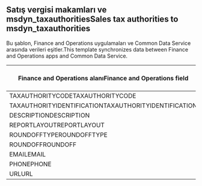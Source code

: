 ## <a name="sales-tax-authorities-to-msdyn_taxauthorities"></a><span data-ttu-id="fd3d4-101">Satış vergisi makamları ve msdyn_taxauthorities</span><span class="sxs-lookup"><span data-stu-id="fd3d4-101">Sales tax authorities to msdyn_taxauthorities</span></span>

<span data-ttu-id="fd3d4-102">Bu şablon, Finance and Operations uygulamaları ve Common Data Service arasında verileri eşitler.</span><span class="sxs-lookup"><span data-stu-id="fd3d4-102">This template synchronizes data between Finance and Operations apps and Common Data Service.</span></span>

<span data-ttu-id="fd3d4-103">Finance and Operations alanı</span><span class="sxs-lookup"><span data-stu-id="fd3d4-103">Finance and Operations field</span></span> | <span data-ttu-id="fd3d4-104">Eşleme türü</span><span class="sxs-lookup"><span data-stu-id="fd3d4-104">Map type</span></span> | <span data-ttu-id="fd3d4-105">Diğer Dynamics 365 alanı</span><span class="sxs-lookup"><span data-stu-id="fd3d4-105">Other Dynamics 365 field</span></span> | <span data-ttu-id="fd3d4-106">Varsayılan değer</span><span class="sxs-lookup"><span data-stu-id="fd3d4-106">Default value</span></span>
---|---|---|---
<span data-ttu-id="fd3d4-107">TAXAUTHORITYCODE</span><span class="sxs-lookup"><span data-stu-id="fd3d4-107">TAXAUTHORITYCODE</span></span> | = | <span data-ttu-id="fd3d4-108">msdyn_taxauthoritycode</span><span class="sxs-lookup"><span data-stu-id="fd3d4-108">msdyn_taxauthoritycode</span></span> | 
<span data-ttu-id="fd3d4-109">TAXAUTHORITYIDENTIFICATION</span><span class="sxs-lookup"><span data-stu-id="fd3d4-109">TAXAUTHORITYIDENTIFICATION</span></span> | = | <span data-ttu-id="fd3d4-110">msdyn_taxauthorityidentificator</span><span class="sxs-lookup"><span data-stu-id="fd3d4-110">msdyn_taxauthorityidentificator</span></span> | 
<span data-ttu-id="fd3d4-111">DESCRIPTION</span><span class="sxs-lookup"><span data-stu-id="fd3d4-111">DESCRIPTION</span></span> | = | <span data-ttu-id="fd3d4-112">msdyn_description</span><span class="sxs-lookup"><span data-stu-id="fd3d4-112">msdyn_description</span></span> | 
<span data-ttu-id="fd3d4-113">REPORTLAYOUT</span><span class="sxs-lookup"><span data-stu-id="fd3d4-113">REPORTLAYOUT</span></span> | >< | <span data-ttu-id="fd3d4-114">msdyn_taxreportlayout</span><span class="sxs-lookup"><span data-stu-id="fd3d4-114">msdyn_taxreportlayout</span></span> | 
<span data-ttu-id="fd3d4-115">ROUNDOFFTYPE</span><span class="sxs-lookup"><span data-stu-id="fd3d4-115">ROUNDOFFTYPE</span></span> | >< | <span data-ttu-id="fd3d4-116">msdyn_roundofftype</span><span class="sxs-lookup"><span data-stu-id="fd3d4-116">msdyn_roundofftype</span></span> | 
<span data-ttu-id="fd3d4-117">ROUNDOFF</span><span class="sxs-lookup"><span data-stu-id="fd3d4-117">ROUNDOFF</span></span> | = | <span data-ttu-id="fd3d4-118">msdyn_roundoff</span><span class="sxs-lookup"><span data-stu-id="fd3d4-118">msdyn_roundoff</span></span> | 
<span data-ttu-id="fd3d4-119">EMAIL</span><span class="sxs-lookup"><span data-stu-id="fd3d4-119">EMAIL</span></span> | = | <span data-ttu-id="fd3d4-120">msdyn_email</span><span class="sxs-lookup"><span data-stu-id="fd3d4-120">msdyn_email</span></span> | 
<span data-ttu-id="fd3d4-121">PHONE</span><span class="sxs-lookup"><span data-stu-id="fd3d4-121">PHONE</span></span> | = | <span data-ttu-id="fd3d4-122">msdyn_phone</span><span class="sxs-lookup"><span data-stu-id="fd3d4-122">msdyn_phone</span></span> | 
<span data-ttu-id="fd3d4-123">URL</span><span class="sxs-lookup"><span data-stu-id="fd3d4-123">URL</span></span> | = | <span data-ttu-id="fd3d4-124">msdyn_url</span><span class="sxs-lookup"><span data-stu-id="fd3d4-124">msdyn_url</span></span> | 
